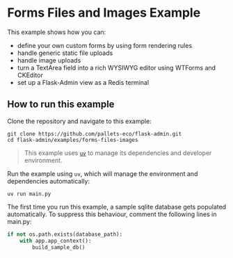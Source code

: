 # Forms Files and Images Example

This example shows how you can:

* define your own custom forms by using form rendering rules
* handle generic static file uploads
* handle image uploads
* turn a TextArea field into a rich WYSIWYG editor using WTForms and CKEditor
* set up a Flask-Admin view as a Redis terminal

## How to run this example

Clone the repository and navigate to this example:

```shell
git clone https://github.com/pallets-eco/flask-admin.git
cd flask-admin/examples/forms-files-images
```

> This example uses [`uv`](https://docs.astral.sh/uv/) to manage its dependencies and developer environment.

Run the example using `uv`, which will manage the environment and dependencies automatically:

```shell
uv run main.py
```

The first time you run this example, a sample sqlite database gets populated automatically. To suppress this behaviour, comment the following lines in main.py:

```python
if not os.path.exists(database_path):
    with app.app_context():
        build_sample_db()
```
